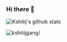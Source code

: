 ### Hi there 👋
![Kshitij's github stats](https://github-readme-stats.vercel.app/api?username=ThunderGod77&show_icons=true)

<p align="left"> <img src=https://komarev.com/ghpvc/?username=kshitijgang01 alt=kshitijgang/> </p>
